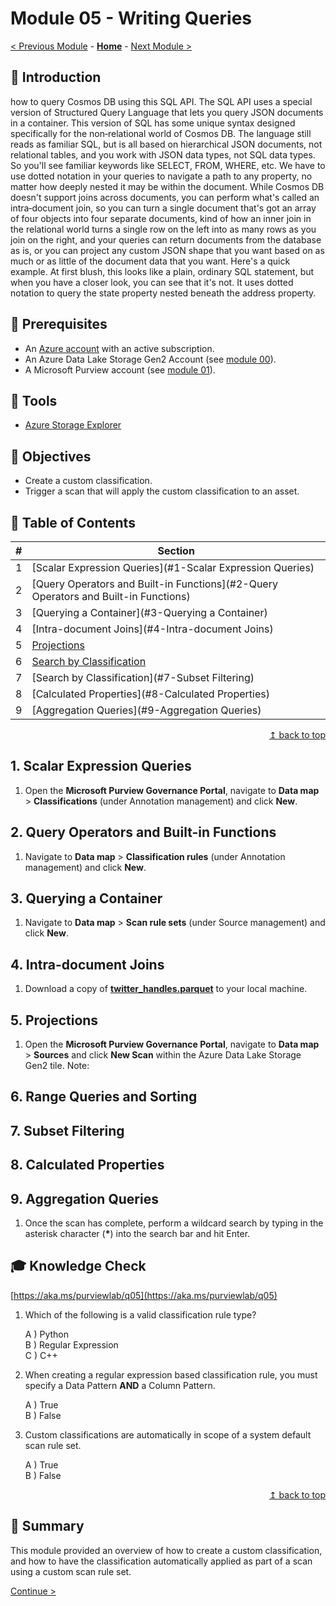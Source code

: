 # Module 05 - Writing Queries

[< Previous Module](../modules/module04.md) - **[Home](../README.md)** - [Next Module >](../modules/module06.md)

## :loudspeaker: Introduction

how to query Cosmos DB using this SQL API. The SQL API uses a special version of Structured Query Language that lets you query JSON documents in a container. This version of SQL has some unique syntax designed specifically for the non‑relational world of Cosmos DB. The language still reads as familiar SQL, but is all based on hierarchical JSON documents, not relational tables, and you work with JSON data types, not SQL data types. So you'll see familiar keywords like SELECT, FROM, WHERE, etc. We have to use dotted notation in your queries to navigate a path to any property, no matter how deeply nested it may be within the document. While Cosmos DB doesn't support joins across documents, you can perform what's called an intra‑document join, so you can turn a single document that's got an array of four objects into four separate documents, kind of how an inner join in the relational world turns a single row on the left into as many rows as you join on the right, and your queries can return documents from the database as is, or you can project any custom JSON shape that you want based on as much or as little of the document data that you want. Here's a quick example. At first blush, this looks like a plain, ordinary SQL statement, but when you have a closer look, you can see that it's not. It uses dotted notation to query the state property nested beneath the address property. 

## :thinking: Prerequisites

* An [Azure account](https://azure.microsoft.com/free/) with an active subscription.
* An Azure Data Lake Storage Gen2 Account (see [module 00](../modules/module00.md)).
* A Microsoft Purview account (see [module 01](../modules/module01.md)).

## :hammer: Tools

* [Azure Storage Explorer](https://azure.microsoft.com/features/storage-explorer/)

## :dart: Objectives

* Create a custom classification.
* Trigger a scan that will apply the custom classification to an asset.

## :bookmark_tabs: Table of Contents

| #  | Section  
| --- | ---  
| 1 | [Scalar Expression Queries](#1-Scalar Expression Queries)  
| 2 | [Query Operators and Built-in Functions](#2-Query Operators and Built-in Functions)  
| 3 | [Querying a Container](#3-Querying a Container)  
| 4 | [Intra-document Joins](#4-Intra-document Joins)  
| 5 | [Projections](#5-Projections)  
| 6 | [Search by Classification](#6-search-by-classification)  
| 7 | [Search by Classification](#7-Subset Filtering)  
| 8 | [Calculated Properties](#8-Calculated Properties)  
| 9 | [Aggregation Queries](#9-Aggregation Queries)  


<div align="right"><a href="#module-05---classifications">↥ back to top</a></div>

## 1. Scalar Expression Queries

1. Open the **Microsoft Purview Governance Portal**, navigate to **Data map** > **Classifications** (under Annotation management) and click **New**.


## 2. Query Operators and Built-in Functions

1. Navigate to **Data map** > **Classification rules** (under Annotation management) and click **New**.


## 3. Querying a Container

1. Navigate to **Data map** > **Scan rule sets** (under Source management) and click **New**.


## 4. Intra-document Joins

1. Download a copy of **[twitter_handles.parquet](https://github.com/tayganr/purviewlab/raw/main/assets/twitter_handles.parquet)** to your local machine.


## 5. Projections

1. Open the **Microsoft Purview Governance Portal**, navigate to **Data map** > **Sources** and click **New Scan** within the Azure Data Lake Storage Gen2 tile. Note: 

## 6. Range Queries and Sorting

## 7. Subset Filtering

## 8. Calculated Properties

## 9. Aggregation Queries


1. Once the scan has complete, perform a wildcard search by typing in the asterisk character (**\***) into the search bar and hit Enter.

## :mortar_board: Knowledge Check

[https://aka.ms/purviewlab/q05](https://aka.ms/purviewlab/q05)

1. Which of the following is a valid classification rule type?

    A ) Python  
    B ) Regular Expression  
    C ) C++

2. When creating a regular expression based classification rule, you must specify a Data Pattern **AND** a Column Pattern.

    A ) True  
    B ) False

3. Custom classifications are automatically in scope of a system default scan rule set.

    A ) True  
    B ) False  

<div align="right"><a href="#module-05---classifications">↥ back to top</a></div>

## :tada: Summary

This module provided an overview of how to create a custom classification, and how to have the classification automatically applied as part of a scan using a custom scan rule set.

[Continue >](../modules/module06.md)
